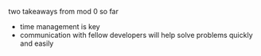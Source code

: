 two takeaways from mod 0 so far
 - time management is key
 - communication with fellow developers will help solve problems quickly and easily 
